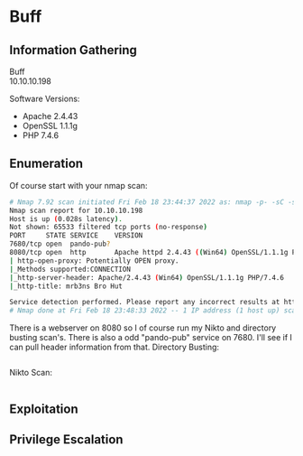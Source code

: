 # Buff

## Information Gathering
Buff<br>
10.10.10.198<br>

Software Versions:
- Apache 2.4.43
- OpenSSL 1.1.1g
- PHP 7.4.6

## Enumeration
Of course start with your nmap scan:
```bash
# Nmap 7.92 scan initiated Fri Feb 18 23:44:37 2022 as: nmap -p- -sC -sV -oN nmap/buff.nmap -Pn 10.10.10.198
Nmap scan report for 10.10.10.198
Host is up (0.028s latency).
Not shown: 65533 filtered tcp ports (no-response)
PORT     STATE SERVICE    VERSION
7680/tcp open  pando-pub?
8080/tcp open  http       Apache httpd 2.4.43 ((Win64) OpenSSL/1.1.1g PHP/7.4.6)
| http-open-proxy: Potentially OPEN proxy.
|_Methods supported:CONNECTION
|_http-server-header: Apache/2.4.43 (Win64) OpenSSL/1.1.1g PHP/7.4.6
|_http-title: mrb3ns Bro Hut

Service detection performed. Please report any incorrect results at https://nmap.org/submit/ .
# Nmap done at Fri Feb 18 23:48:33 2022 -- 1 IP address (1 host up) scanned in 236.19 seconds

```
There is a webserver on 8080 so I of course run my Nikto and directory busting scan's. There is also a odd "pando-pub" service on 7680. I'll see if I can pull header information from that.
Directory Busting:
```bash

```
Nikto Scan:
```bash

```


## Exploitation

## Privilege Escalation